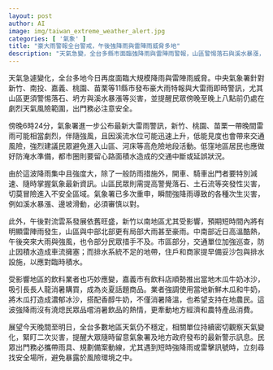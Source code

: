 ```yaml
---
layout: post
author: AI
image: img/taiwan_extreme_weather_alert.jpg
categories: [ '氣象' ]
title: "豪大雨警報全台警戒，午後強降雨與雷陣雨威脅多地"
description: "天氣急變，全台多縣市面臨強降雨與雷陣雨警報，山區警惕落石與溪水暴漲，民眾須做好防災準備。各地飲料業者也順勢推消暑飲品，提升地方消費熱度，天氣持續不穩，戶外活動需密切注意氣象資訊與安全動線。"
---
```

天氣急遽變化，全台多地今日再度面臨大規模降雨與雷陣雨威脅。中央氣象署針對新竹、南投、嘉義、桃園、苗栗等11縣市發布豪大雨特報與大雷雨即時警訊，尤其山區更須警惕落石、坍方與溪水暴漲等災害，並提醒民眾傍晚至晚上八點前仍處在劇烈天氣風險範圍，出門務必注意安全。

傍晚6時24分，氣象署進一步公布最新大雷雨警訊，新竹、桃園、苗栗一帶晚間雷雨可能相當劇烈，伴隨強風，且因溪流水位可能迅速上升，低能見度也會帶來交通風險，強烈建議民眾避免進入山區、河床等高危險地段活動。低窪地區居民也應做好防淹水準備，都市圈則要留心路面積水造成的交通中斷或延誤狀況。

由於這波降雨集中且強度大，除了一般防雨措施外，開車、騎車出門者要特別減速、隨時掌握氣象最新資訊。山區民眾則需提高警覺落石、土石流等突發性災害，切莫冒險進入不安全區域。氣象署已多次重申，瞬間強降雨導致的各種次生災害，例如溪水暴漲、邊坡滑動，必須審慎以對。

此外，午後對流雲系發展依舊旺盛，新竹以南地區尤其受影響，預期短時間內將有明顯雷陣雨發生，山區與中部北部更有局部大雨甚至豪雨。中南部近日高溫酷熱，午後突來大雨與強風，也令部分民眾措手不及。市區部分，交通單位加強巡查，防止因積水造成車流擁塞；而排水系統不足的地帶，住戶和商家提早備妥沙包與排水設施，以應對臨時積水。

受影響地區的飲料業者也巧妙應變，嘉義市有飲料店順勢推出當地木瓜牛奶冰沙，吸引長長人龍消暑購買，成為炎夏話題商品。業者強調使用當地新鮮木瓜和牛奶，將木瓜打造成濃郁冰沙，搭配香醇牛奶，不僅消暑降溫，也希望支持在地農民。這波強降雨沒有澆熄民眾品嚐消暑飲品的熱情，更牽動地方經濟和農特產品消費。

展望今天晚間至明日，全台多數地區天氣仍不穩定，相關單位持續密切觀察天氣變化，緊盯二次災害，提醒大眾隨時留意氣象署及地方政府發布的最新警示訊息。民眾出門務必攜帶雨具、規劃備案動線，尤其遇到短時強降雨或雷擊訊號時，立刻尋找安全場所，避免暴露於風險環境之中。
